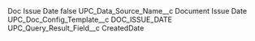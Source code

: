 <?xml version="1.0" encoding="UTF-8"?>
<CustomMetadata xmlns="http://soap.sforce.com/2006/04/metadata" xmlns:xsi="http://www.w3.org/2001/XMLSchema-instance" xmlns:xsd="http://www.w3.org/2001/XMLSchema">
    <label>Doc Issue Date</label>
    <protected>false</protected>
    <values>
        <field>UPC_Data_Source_Name__c</field>
        <value xsi:type="xsd:string">Document Issue Date</value>
    </values>
    <values>
        <field>UPC_Doc_Config_Template__c</field>
        <value xsi:type="xsd:string">DOC_ISSUE_DATE</value>
    </values>
    <values>
        <field>UPC_Query_Result_Field__c</field>
        <value xsi:type="xsd:string">CreatedDate</value>
    </values>
</CustomMetadata>
